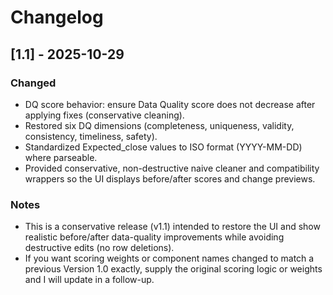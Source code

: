 # Changelog

## [1.1] - 2025-10-29
### Changed
- DQ score behavior: ensure Data Quality score does not decrease after applying fixes (conservative cleaning).
- Restored six DQ dimensions (completeness, uniqueness, validity, consistency, timeliness, safety).
- Standardized Expected_close values to ISO format (YYYY-MM-DD) where parseable.
- Provided conservative, non-destructive naive cleaner and compatibility wrappers so the UI displays before/after scores and change previews.

### Notes
- This is a conservative release (v1.1) intended to restore the UI and show realistic before/after data-quality improvements while avoiding destructive edits (no row deletions).
- If you want scoring weights or component names changed to match a previous Version 1.0 exactly, supply the original scoring logic or weights and I will update in a follow-up.
